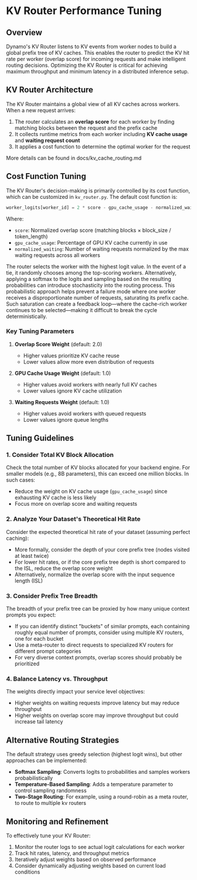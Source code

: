 <!--
SPDX-FileCopyrightText: Copyright (c) 2025 NVIDIA CORPORATION & AFFILIATES. All rights reserved.
SPDX-License-Identifier: Apache-2.0

Licensed under the Apache License, Version 2.0 (the "License");
you may not use this file except in compliance with the License.
You may obtain a copy of the License at

http://www.apache.org/licenses/LICENSE-2.0

Unless required by applicable law or agreed to in writing, software
distributed under the License is distributed on an "AS IS" BASIS,
WITHOUT WARRANTIES OR CONDITIONS OF ANY KIND, either express or implied.
See the License for the specific language governing permissions and
limitations under the License.
-->

# KV Router Performance Tuning

## Overview

Dynamo's KV Router listens to KV events from worker nodes to build a global prefix tree of KV caches. This enables the router to predict the KV hit rate per worker (overlap score) for incoming requests and make intelligent routing decisions. Optimizing the KV Router is critical for achieving maximum throughput and minimum latency in a distributed inference setup.

## KV Router Architecture

The KV Router maintains a global view of all KV caches across workers. When a new request arrives:

1. The router calculates an **overlap score** for each worker by finding matching blocks between the request and the prefix cache
2. It collects runtime metrics from each worker including **KV cache usage** and **waiting request count**
3. It applies a cost function to determine the optimal worker for the request

More details can be found in docs/kv_cache_routing.md

## Cost Function Tuning

The KV Router's decision-making is primarily controlled by its cost function, which can be customized in `kv_router.py`. The default cost function is:

```python
worker_logits[worker_id] = 2 * score - gpu_cache_usage - normalized_waiting
```

Where:
- `score`: Normalized overlap score (matching blocks × block_size / token_length)
- `gpu_cache_usage`: Percentage of GPU KV cache currently in use
- `normalized_waiting`: Number of waiting requests normalized by the max waiting requests across all workers

The router selects the worker with the highest logit value. In the event of a tie, it randomly chooses among the top-scoring workers.
Alternatively, applying a softmax to the logits and sampling based on the resulting probabilities can introduce stochasticity into the routing process.
This probabilistic approach helps prevent a failure mode where one worker receives a disproportionate number of requests, saturating its prefix cache.
Such saturation can create a feedback loop—where the cache-rich worker continues to be selected—making it difficult to break the cycle deterministically.

### Key Tuning Parameters

1. **Overlap Score Weight** (default: 2.0)
   - Higher values prioritize KV cache reuse
   - Lower values allow more even distribution of requests

2. **GPU Cache Usage Weight** (default: 1.0)
   - Higher values avoid workers with nearly full KV caches
   - Lower values ignore KV cache utilization

3. **Waiting Requests Weight** (default: 1.0)
   - Higher values avoid workers with queued requests
   - Lower values ignore queue lengths

## Tuning Guidelines

### 1. Consider Total KV Block Allocation

Check the total number of KV blocks allocated for your backend engine. For smaller models (e.g., 8B parameters), this can exceed one million blocks. In such cases:

- Reduce the weight on KV cache usage (`gpu_cache_usage`) since exhausting KV cache is less likely
- Focus more on overlap score and waiting requests

### 2. Analyze Your Dataset's Theoretical Hit Rate

Consider the expected theoretical hit rate of your dataset (assuming perfect caching):

- More formally, consider the depth of your core prefix tree (nodes visited at least twice)
- For lower hit rates, or if the core prefix tree depth is short compared to the ISL,
reduce the overlap score weight
- Alternatively, normalize the overlap score with the input sequence length (ISL)

### 3. Consider Prefix Tree Breadth

The breadth of your prefix tree can be proxied by how many unique context prompts you expect:

- If you can identify distinct "buckets" of similar prompts, each containing roughly equal number of prompts,
consider using multiple KV routers, one for each bucket
- Use a meta-router to direct requests to specialized KV routers for different prompt categories
- For very diverse context prompts, overlap scores should probably be prioritized

### 4. Balance Latency vs. Throughput

The weights directly impact your service level objectives:

- Higher weights on waiting requests improve latency but may reduce throughput
- Higher weights on overlap score may improve throughput but could increase tail latency

## Alternative Routing Strategies

The default strategy uses greedy selection (highest logit wins), but other approaches can be implemented:

- **Softmax Sampling**: Converts logits to probabilities and samples workers probabilistically
- **Temperature-Based Sampling**: Adds a temperature parameter to control sampling randomness
- **Two-Stage Routing**: For example, using a round-robin as a meta router, to route to multiple kv routers

## Monitoring and Refinement

To effectively tune your KV Router:

1. Monitor the router logs to see actual logit calculations for each worker
2. Track hit rates, latency, and throughput metrics
3. Iteratively adjust weights based on observed performance
4. Consider dynamically adjusting weights based on current load conditions